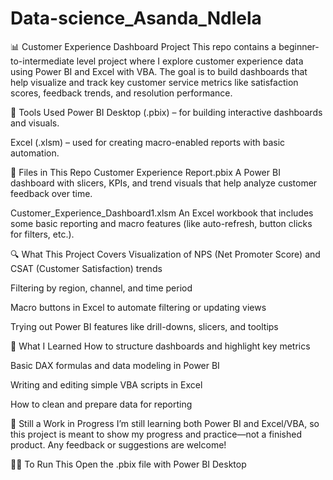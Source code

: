 # Data-science_Asanda_Ndlela
📊 Customer Experience Dashboard Project
This repo contains a beginner-to-intermediate level project where I explore customer experience data using Power BI and Excel with VBA. The goal is to build dashboards that help visualize and track key customer service metrics like satisfaction scores, feedback trends, and resolution performance.

🧰 Tools Used
Power BI Desktop (.pbix) – for building interactive dashboards and visuals.

Excel (.xlsm) – used for creating macro-enabled reports with basic automation.


📁 Files in This Repo
Customer Experience Report.pbix
A Power BI dashboard with slicers, KPIs, and trend visuals that help analyze customer feedback over time.

Customer_Experience_Dashboard1.xlsm
An Excel workbook that includes some basic reporting and macro features (like auto-refresh, button clicks for filters, etc.).

🔍 What This Project Covers
Visualization of NPS (Net Promoter Score) and CSAT (Customer Satisfaction) trends

Filtering by region, channel, and time period

Macro buttons in Excel to automate filtering or updating views

Trying out Power BI features like drill-downs, slicers, and tooltips

🧪 What I Learned
How to structure dashboards and highlight key metrics

Basic DAX formulas and data modeling in Power BI

Writing and editing simple VBA scripts in Excel

How to clean and prepare data for reporting

🚧 Still a Work in Progress
I’m still learning both Power BI and Excel/VBA, so this project is meant to show my progress and practice—not a finished product. Any feedback or suggestions are welcome!

🏃‍♂️ To Run This
Open the .pbix file with Power BI Desktop

